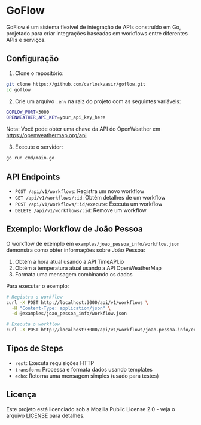 # GoFlow

GoFlow é um sistema flexível de integração de APIs construído em Go, projetado para criar integrações baseadas em workflows entre diferentes APIs e serviços.

## Configuração

1. Clone o repositório:
```bash
git clone https://github.com/carloskvasir/goflow.git
cd goflow
```

2. Crie um arquivo `.env` na raiz do projeto com as seguintes variáveis:
```bash
GOFLOW_PORT=3000
OPENWEATHER_API_KEY=your_api_key_here
```

Nota: Você pode obter uma chave da API do OpenWeather em https://openweathermap.org/api

3. Execute o servidor:
```bash
go run cmd/main.go
```

## API Endpoints

- `POST /api/v1/workflows`: Registra um novo workflow
- `GET /api/v1/workflows/:id`: Obtém detalhes de um workflow
- `POST /api/v1/workflows/:id/execute`: Executa um workflow
- `DELETE /api/v1/workflows/:id`: Remove um workflow

## Exemplo: Workflow de João Pessoa

O workflow de exemplo em `examples/joao_pessoa_info/workflow.json` demonstra como obter informações sobre João Pessoa:

1. Obtém a hora atual usando a API TimeAPI.io
2. Obtém a temperatura atual usando a API OpenWeatherMap
3. Formata uma mensagem combinando os dados

Para executar o exemplo:

```bash
# Registra o workflow
curl -X POST http://localhost:3000/api/v1/workflows \
  -H "Content-Type: application/json" \
  -d @examples/joao_pessoa_info/workflow.json

# Executa o workflow
curl -X POST http://localhost:3000/api/v1/workflows/joao-pessoa-info/execute
```

## Tipos de Steps

- `rest`: Executa requisições HTTP
- `transform`: Processa e formata dados usando templates
- `echo`: Retorna uma mensagem simples (usado para testes)

## Licença

Este projeto está licenciado sob a Mozilla Public License 2.0 - veja o arquivo [LICENSE](LICENSE) para detalhes.